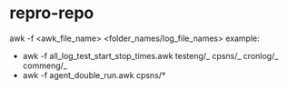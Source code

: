 # repro-repo

awk -f <awk_file_name> <folder_names/log_file_names>
example:

- awk -f all_log_test_start_stop_times.awk testeng/_ cpsns/_ cronlog/_ commeng/_
- awk -f agent_double_run.awk cpsns/\*
